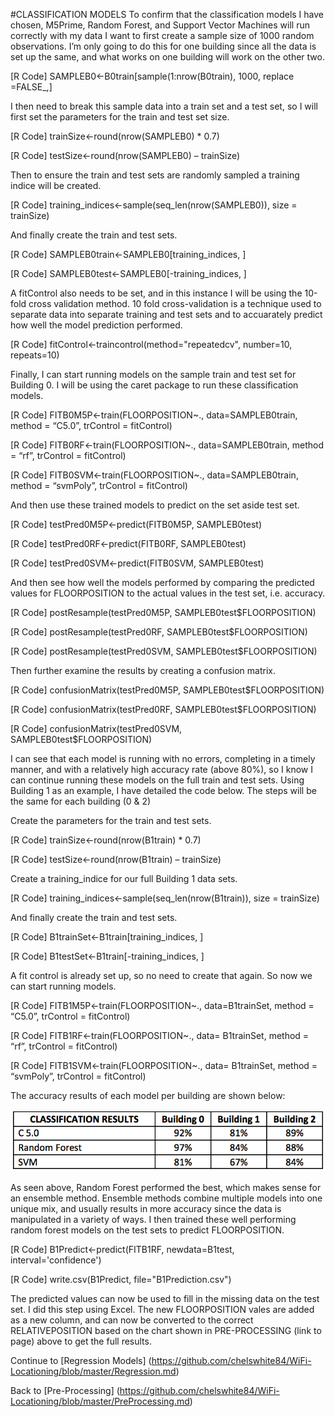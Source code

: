 #CLASSIFICATION MODELS 
To confirm that the classification models I have chosen, M5Prime, Random Forest, and Support Vector Machines will run correctly with my data I want to first create a sample size of 1000 random observations. I’m only going to do this for one building since all the data is set up the same, and what works on one building will work on the other two. 

[R Code] SAMPLEB0<-B0train[sample(1:nrow(B0train), 1000, replace =FALSE_,]

I then need to break this sample data into a train set and a test set, so I will first set the parameters for the train and test set size. 

[R Code] trainSize<-round(nrow(SAMPLEB0) * 0.7) 

[R Code] testSize<-round(nrow(SAMPLEB0) – trainSize) 

Then to ensure the train and test sets are randomly sampled a training indice will be created. 

[R Code] training_indices<-sample(seq_len(nrow(SAMPLEB0)), size = trainSize) 

And finally create the train and test sets. 

[R Code] SAMPLEB0train<-SAMPLEB0[training_indices, ]

[R Code] SAMPLEB0test<-SAMPLEB0[-training_indices, ]

A fitControl also needs to be set, and in this instance I will be using the 10-fold cross validation method. 10 fold cross-validation is a technique used to separate data into separate training and test sets and to accuarately predict how well the model prediction performed. 

[R Code] fitControl<-traincontrol(method="repeatedcv", number=10, repeats=10)

Finally, I can start running models on the sample train and test set for Building 0. I will be using the caret package to run these classification models. 

[R Code] FITB0M5P<-train(FLOORPOSITION~., data=SAMPLEB0train, method = “C5.0”, trControl = fitControl) 

[R Code] FITB0RF<-train(FLOORPOSITION~., data=SAMPLEB0train, method = “rf”, trControl = fitControl) 

[R Code] FITB0SVM<-train(FLOORPOSITION~., data=SAMPLEB0train, method = “svmPoly”, trControl = fitControl) 

And then use these trained models to predict on the set aside test set. 

[R Code] testPred0M5P<-predict(FITB0M5P, SAMPLEB0test) 

[R Code] testPred0RF<-predict(FITB0RF, SAMPLEB0test) 

[R Code] testPred0SVM<-predict(FITB0SVM, SAMPLEB0test) 

And then see how well the models performed by comparing the predicted values for FLOORPOSITION to the actual values in the test set, i.e. accuracy. 

[R Code] postResample(testPred0M5P, SAMPLEB0test$FLOORPOSITION) 

[R Code] postResample(testPred0RF, SAMPLEB0test$FLOORPOSITION) 

[R Code] postResample(testPred0SVM, SAMPLEB0test$FLOORPOSITION) 

Then further examine the results by creating a confusion matrix. 

[R Code] confusionMatrix(testPred0M5P, SAMPLEB0test$FLOORPOSITION) 

[R Code] confusionMatrix(testPred0RF, SAMPLEB0test$FLOORPOSITION) 

[R Code] confusionMatrix(testPred0SVM, SAMPLEB0test$FLOORPOSITION) 

I can see that each model is running with no errors, completing in a timely manner, and with a relatively high accuracy rate (above 80%), so I know I can continue running these models on the full train and test sets. Using Building 1 as an example, I have detailed the code below. The steps will be the same for each building (0 & 2) 

Create the parameters for the train and test sets. 

[R Code] trainSize<-round(nrow(B1train) * 0.7) 

[R Code] testSize<-round(nrow(B1train) – trainSize) 

Create a training_indice for our full Building 1 data sets. 

[R Code] training_indices<-sample(seq_len(nrow(B1train)), size = trainSize) 

And finally create the train and test sets. 

[R Code] B1trainSet<-B1train[training_indices, ]

[R Code] B1testSet<-B1train[-training_indices, ]

A fit control is already set up, so no need to create that again. So now we can start running models. 

[R Code] FITB1M5P<-train(FLOORPOSITION~., data=B1trainSet, method = “C5.0”, trControl = fitControl) 

[R Code] FITB1RF<-train(FLOORPOSITION~., data= B1trainSet, method = “rf”, trControl = fitControl) 

[R Code] FITB1SVM<-train(FLOORPOSITION~., data= B1trainSet, method = “svmPoly”, trControl = fitControl) 

The accuracy results of each model per building are shown below: 

![ClassificationModelResults](https://github.com/chelswhite84/WiFi-Locationing/blob/master/image/ClassificationResults.png)


As seen above, Random Forest performed the best, which makes sense for an ensemble method. Ensemble methods combine multiple models into one unique mix, and usually results in more accuracy since the data is manipulated in a variety of ways. I then trained these well performing random forest models on the test sets to predict FLOORPOSITION. 

[R Code] B1Predict<-predict(FITB1RF, newdata=B1test, interval='confidence')

[R Code] write.csv(B1Predict, file="B1Prediction.csv")

The predicted values can now be used to fill in the missing data on the test set. I did this step using Excel. The new FLOORPOSITION vales are added as a new column, and can now be converted to the correct RELATIVEPOSITION based on the chart shown in PRE-PROCESSING (link to page) above to get the full results.

Continue to [Regression Models] (https://github.com/chelswhite84/WiFi-Locationing/blob/master/Regression.md)

Back to [Pre-Processing] (https://github.com/chelswhite84/WiFi-Locationing/blob/master/PreProcessing.md)

